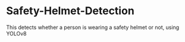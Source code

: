 # Safety-Helmet-Detection
This detects whether a person is wearing a safety helmet or not, using YOLOv8 
